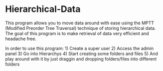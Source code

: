 # Hierarchical-Data

This program allows you to move data around with ease using the MPTT (Modified Preorder Tree Traversal) technique of storing hierarchical data. The goal of this program is to make retrieval of data very efficient and headache free.

In order to use this program:
    1) Create a super user
    2) Access the admin panel
    3) Go into Hierarchys
    4) Start creating some folders and files
    5) And play around with it by just draggin and dropping folders/files into different folders